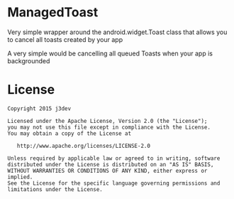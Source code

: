 ManagedToast
=======

Very simple wrapper around the android.widget.Toast class that allows you to cancel all toasts created by your app

A very simple would be cancelling all queued Toasts when your app is backgrounded

License
=======

    Copyright 2015 j3dev

    Licensed under the Apache License, Version 2.0 (the "License");
    you may not use this file except in compliance with the License.
    You may obtain a copy of the License at

       http://www.apache.org/licenses/LICENSE-2.0

    Unless required by applicable law or agreed to in writing, software
    distributed under the License is distributed on an "AS IS" BASIS,
    WITHOUT WARRANTIES OR CONDITIONS OF ANY KIND, either express or implied.
    See the License for the specific language governing permissions and
    limitations under the License.